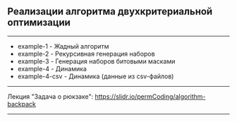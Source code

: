## Реализации алгоритма двухкритериальной оптимизации  

---  

* example-1 - Жадный алгоритм  
* example-2 - Рекурсивная генерация наборов  
* example-3 - Генерация наборов битовыми масками  
* example-4 - Динамика  
* example-4-csv - Динамика (данные из csv-файлов)  

---  

Лекция "Задача о рюкзаке": https://slidr.io/permCoding/algorithm-backpack  

---  


